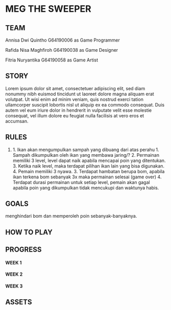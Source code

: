 # MEG THE SWEEPER
## TEAM
<p> Annisa Dwi Quintho    G64190006 as Game Programmer </p> 
<p> Rafida Nisa Maghfiroh G64190038 as Game Designer </p>
<p> Fitria Nuryantika     G64190058 as Game Artist</p>

## STORY
Lorem ipsum dolor sit amet, consectetuer adipiscing elit, sed diam nonummy nibh euismod tincidunt ut laoreet dolore magna aliquam erat volutpat. Ut wisi enim ad minim veniam, quis nostrud exerci tation ullamcorper suscipit lobortis nisl ut aliquip ex ea commodo consequat. Duis autem vel eum iriure dolor in hendrerit in vulputate velit esse molestie consequat, vel illum dolore eu feugiat nulla facilisis at vero eros et accumsan.

## RULES
<ol>
  <li> 1. Ikan akan mengumpulkan sampah yang dibuang dari atas perahu
1. Sampah dikumpulkan oleh ikan yang membawa jaring/? 
2. Permainan memiliki 3 level, level dapat naik apabila mencapai poin yang ditentukan. 
3. Ketika naik level, maka terdapat pilihan ikan lain yang bisa digunakan. 
4. Pemain memiliki 3 nyawa. 
3. Terdapat hambatan berupa bom, apabila ikan terkena bom sebanyak 3x maka permainan selesai (game over)
4. Terdapat durasi permainan untuk setiap level, pemain akan gagal apabila poin yang dikumpulkan tidak mencukupi dan waktunya habis. </li>
  </ol>
  
## GOALS
menghindari bom dan memperoleh poin sebanyak-banyaknya.

## HOW TO PLAY

## PROGRESS

<h4> WEEK 1 </h4>

<h4> WEEK 2 </h4>

<h4> WEEK 3 </h4>

## ASSETS


